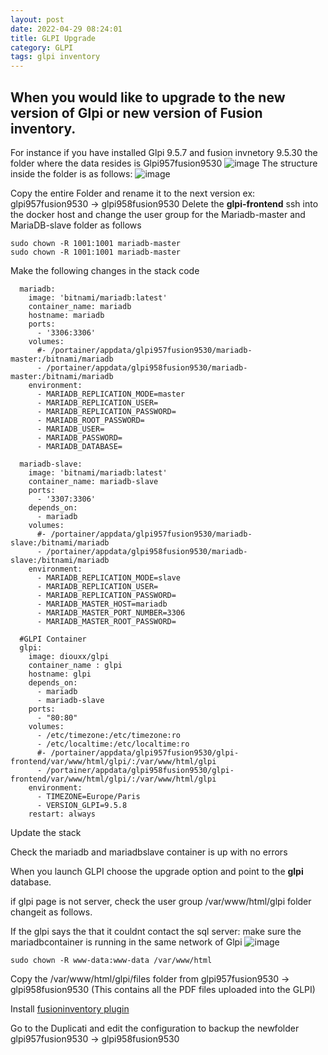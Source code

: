 ```yaml
---
layout: post
date: 2022-04-29 08:24:01
title: GLPI Upgrade
category: GLPI
tags: glpi inventory
---
```


## When you would like to upgrade to the new version of Glpi or new version of Fusion inventory.

For instance if you have installed Glpi 9.5.7 and fusion invnetory 9.5.30 the folder where the data resides is Glpi957fusion9530
![image](https://user-images.githubusercontent.com/1507737/165894866-eb639f4f-c23c-4813-9016-be894afdc125.png)
The structure inside the folder is as follows:
![image](https://user-images.githubusercontent.com/1507737/165895099-f3ac920b-d7d0-46e1-bbce-72caaa9f0443.png)

Copy the entire Folder and rename it to the next version ex: glpi957fusion9530 -> glpi958fusion9530
Delete the **glpi-frontend**
ssh into the docker host and change the user group for the Mariadb-master and MariaDB-slave folder as follows

```
sudo chown -R 1001:1001 mariadb-master
sudo chown -R 1001:1001 mariadb-master
```

Make the following changes in the stack code

```
  mariadb:
    image: 'bitnami/mariadb:latest'
    container_name: mariadb
    hostname: mariadb
    ports:
      - '3306:3306'
    volumes:
      #- /portainer/appdata/glpi957fusion9530/mariadb-master:/bitnami/mariadb
      - /portainer/appdata/glpi958fusion9530/mariadb-master:/bitnami/mariadb
    environment:
      - MARIADB_REPLICATION_MODE=master
      - MARIADB_REPLICATION_USER=
      - MARIADB_REPLICATION_PASSWORD=
      - MARIADB_ROOT_PASSWORD=
      - MARIADB_USER=
      - MARIADB_PASSWORD=
      - MARIADB_DATABASE=
  
  mariadb-slave:
    image: 'bitnami/mariadb:latest'
    container_name: mariadb-slave
    ports:
      - '3307:3306'
    depends_on:
      - mariadb
    volumes:
      #- /portainer/appdata/glpi957fusion9530/mariadb-slave:/bitnami/mariadb
      - /portainer/appdata/glpi958fusion9530/mariadb-slave:/bitnami/mariadb
    environment:
      - MARIADB_REPLICATION_MODE=slave
      - MARIADB_REPLICATION_USER=
      - MARIADB_REPLICATION_PASSWORD=
      - MARIADB_MASTER_HOST=mariadb
      - MARIADB_MASTER_PORT_NUMBER=3306
      - MARIADB_MASTER_ROOT_PASSWORD=
  
  #GLPI Container
  glpi:
    image: diouxx/glpi
    container_name : glpi
    hostname: glpi
    depends_on:
      - mariadb
      - mariadb-slave
    ports:
      - "80:80"
    volumes:
      - /etc/timezone:/etc/timezone:ro
      - /etc/localtime:/etc/localtime:ro
      #- /portainer/appdata/glpi957fusion9530/glpi-frontend/var/www/html/glpi/:/var/www/html/glpi
      - /portainer/appdata/glpi958fusion9530/glpi-frontend/var/www/html/glpi/:/var/www/html/glpi
    environment:
      - TIMEZONE=Europe/Paris
      - VERSION_GLPI=9.5.8
    restart: always

```

Update the stack

Check the mariadb and mariadbslave container is up with no errors

When you launch GLPI choose the upgrade option and point to the **glpi** database.

if glpi page is not server, check the user group /var/www/html/glpi folder changeit as follows.

If the glpi says the that it couldnt contact the sql server: make sure the mariadbcontainer is running in the same network of Glpi
![image](https://user-images.githubusercontent.com/1507737/165898164-e10acc86-6d55-4094-8758-1c63dfc61c5a.png)



```
sudo chown -R www-data:www-data /var/www/html
```
Copy the /var/www/html/glpi/files folder from glpi957fusion9530 -> glpi958fusion9530  (This contains all the PDF files uploaded into the GLPI)

Install [fusioninventory plugin](https://vijaidjearam.github.io/blog/glpi/2021/12/07/Installing-Fusioninventory-Plugin.html)

Go to the Duplicati and edit the configuration to backup the newfolder glpi957fusion9530 -> glpi958fusion9530







